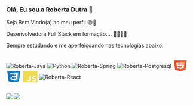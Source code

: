 ### Olá, Eu sou a Roberta Dutra 🙋

Seja Bem Vindo(a) ao meu perfil 😄👋

Desenvolvedora Full Stack em formação.... 🧰👷‍🛠️🚧

Sempre estudando e me aperfeiçoando nas tecnologias abaixo:

<div style="display: inline_block"><br>
  <img align="center" alt="Roberta-Java" height="60" width="50" src="https://cdn.jsdelivr.net/gh/devicons/devicon/icons/java/java-original-wordmark.svg">
  <img align="center" alt="Python" height="30" width="40" src="https://cdn.jsdelivr.net/gh/devicons/devicon/icons/python/python-original.svg">
  <img align="center" alt="Roberta-Spring" height="60" width="50" src="https://cdn.jsdelivr.net/gh/devicons/devicon/icons/spring/spring-original-wordmark.svg">
  <img align="center" alt="Roberta-Postgresql" height="60" width="50" src="https://cdn.jsdelivr.net/gh/devicons/devicon/icons/postgresql/postgresql-original-wordmark.svg">
  <img align="center" alt="Roberta-HTML" height="30" width="40" src="https://raw.githubusercontent.com/devicons/devicon/master/icons/html5/html5-original.svg">
  <img align="center" alt="Roberta-CSS" height="30" width="40" src="https://raw.githubusercontent.com/devicons/devicon/master/icons/css3/css3-original.svg">
  <img align="center" alt="Roberta-Js" height="30" width="40" src="https://raw.githubusercontent.com/devicons/devicon/master/icons/javascript/javascript-plain.svg">  
  <img align="center" alt="Roberta-React" height="30" width="40" src="https://cdn.jsdelivr.net/gh/devicons/devicon/icons/angularjs/angularjs-original.svg"> 
 
  
</div>
  
  ## 
 
<div>     	  
  <a href = "mailto:roberta.duttra@gmail.com"><img src="https://img.shields.io/badge/-Gmail-%23333?style=for-the-badge&logo=gmail&logoColor=white" target="_blank"></a>
  <a href="https://www.linkedin.com/in/robertaduttra" target="_blank"><img src="https://img.shields.io/badge/-LinkedIn-%230077B5?style=for-the-badge&logo=linkedin&logoColor=white" target="_blank"></a> 
  
</div>


